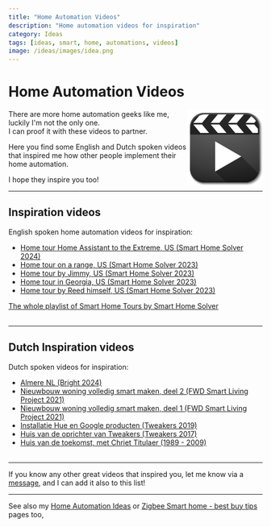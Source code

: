 ```yaml
---
title: "Home Automation Videos"
description: "Home automation videos for inspiration"
category: Ideas
tags: [ideas, smart, home, automations, videos]
image: /ideas/images/idea.png
---
```


# Home Automation Videos

<img src="images/video.png" style="float: right;" alt="video" height="150px">

There are more home automation geeks like me, luckily I'm not the only one.\
I can proof it with these videos to partner.

Here you find some English and Dutch spoken videos that inspired me how other people implement their home automation.

I hope they inspire you too!

---

## Inspiration videos

English spoken home automation videos for inspiration:
* [Home tour Home Assistant to the Extreme, US (Smart Home Solver 2024)](https://www.youtube.com/watch?v=EBT1mnLMPmI)
* [Home tour on a range, US (Smart Home Solver 2023)](https://www.youtube.com/watch?v=ZYGYG8tDaDY&t=1s)
* [Home tour by Jimmy, US (Smart Home Solver 2023)](https://www.youtube.com/watch?v=bzHdg0RLO1I)
* [Home tour in Georgia, US (Smart Home Solver 2023)](https://www.youtube.com/watch?v=FkfCoRJZlHA&list=PLERasyubmasVHFLS0ZR4vdg3PVC09hE99&index=4&pp=iAQB)
* [Home tour by Reed himself, US (Smart Home Solver 2023)](https://www.youtube.com/watch?v=yDNWVRmRHlY)

[The whole playlist of Smart Home Tours by Smart Home Solver](https://www.youtube.com/playlist?list=PLERasyubmasVHFLS0ZR4vdg3PVC09hE99)
<br><br>

---

## Dutch Inspiration videos

Dutch spoken videos for inspiration:
* [Almere NL (Bright 2024)](https://youtu.be/Q2C1SlfPhKE?si=od3TQVtwhskp71oA)
* [Nieuwbouw woning volledig smart maken, deel 2 (FWD Smart Living Project 2021)](https://www.youtube.com/watch?v=W5c6haXNsic)
* [Nieuwbouw woning volledig smart maken, deel 1 (FWD Smart Living Project 2021)](https://youtu.be/Ff3z3aZfUco?si=c4Hvh6VvqGdYnDpp)
* [Installatie Hue en Google producten (Tweakers 2019)](https://www.youtube.com/watch?v=zqvJerYvlwg)
* [Huis van de oprichter van Tweakers (Tweakers 2017)](https://youtu.be/fWcDT4JISn8?si=C6t0YEN1aYmTF_lu)
* [Huis van de toekomst, met Chriet Titulaer (1989 - 2009)](https://youtu.be/dEsndb8cSn0?si=RisW8OXpGpq5MyYZ)
<br><br>

---

If you know any other great videos that inspired you, let me know via a <a href="#remarks-or-suggestions">message</a>, and I can add it also to this list!

---

See also my
[Home Automation Ideas](home_automation_ideas) or [Zigbee Smart home - best buy tips](../buy/smart_home_best_buy_tips) pages too,